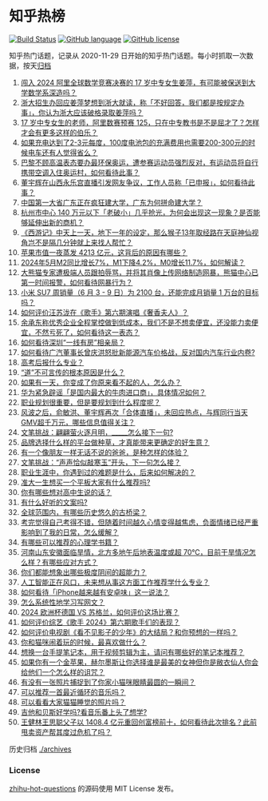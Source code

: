 # 知乎热榜
[![Build Status](https://github.com/ToWeLong/zhihu-hot-questions/workflows/CI/badge.svg)](https://github.com/ToWeLong/zhihu-hot-questions/actions)
[![GitHub language](https://img.shields.io/badge/language-golang-orange.svg)](https://golang.org/)
[![GitHub license](https://img.shields.io/github/license/ToWeLong/zhihu-hot-questions)](https://github.com/ToWeLong/zhihu-hot-questions/blob/main/LICENSE)

知乎热门话题，记录从 2020-11-29 日开始的知乎热门话题。每小时抓取一次数据，按天[归档](./archives)

<!-- BEGIN -->

1. [闯入 2024 阿里全球数学竞赛决赛的 17 岁中专女生姜萍，有可能被保送到大学数学系深造吗？](https://www.zhihu.com/question/658830623)
1. [浙大招生办回应姜萍梦想到浙大就读，称「不好回答，我们都是按规定办事」，你认为浙大应该破格录取姜萍吗？](https://www.zhihu.com/question/658907381)
1. [17 岁中专女生的老师，阿里数赛预赛 125，只在中专教书是不是屈才了？怎样才会有更多这样的伯乐？](https://www.zhihu.com/question/658842271)
1. [如果充电达到了2-3元每度，100度电池包的充满费用也需要200-300元的时候电车还有人觉得省么？](https://www.zhihu.com/question/658392561)
1. [巴黎不顾高温表态要办最环保奥运，遭参赛运动员强烈反对，有运动员将自行携带空调入住奥运村，如何看待此事？](https://www.zhihu.com/question/658808045)
1. [董宇辉在山西永乐宫直播引发网友争议，工作人员称「已申报」，如何看待此事？](https://www.zhihu.com/question/658848581)
1. [中国第一大省广东正在疯狂建大学，广东为何拼命建大学？](https://www.zhihu.com/question/658565168)
1. [杭州市中心 140 万元以下「老破小」几乎抢光，为何会出现这一现象？是否能够延伸出新的商机？](https://www.zhihu.com/question/658812835)
1. [《西游记》中天上一天，地下一年的设定，那么猴子13年取经路在天庭神仙视角岂不是隔几分钟就上来找人帮忙？](https://www.zhihu.com/question/657638968)
1. [苹果市值一夜蒸发 4213 亿元，这背后的原因有哪些？](https://www.zhihu.com/question/658629428)
1. [2024年5月M2同比增长7%，M1下降4.2%，M0增长11.7%，如何解读？](https://www.zhihu.com/question/658918252)
1. [大熊猫专家遭极端人员跟拍辱骂，并将其肖像上传网络制造网暴，熊猫中心已第一时间报警，如何看待网暴行为？](https://www.zhihu.com/question/658882959)
1. [小米 SU7 周销量（6 月 3 - 9 日）为 2100 台，还能完成月销量 1 万台的目标吗？](https://www.zhihu.com/question/658749342)
1. [如何评价汪苏泷在《歌手》第六期演唱《奢香夫人》？](https://www.zhihu.com/question/658831196)
1. [余承东称优秀企业全程掌控做到低成本，我们不是不想卖便宜，还没能力卖便宜，不然亏死了，如何看待这一表态？](https://www.zhihu.com/question/658929429)
1. [如何看待深圳“一线有房”相亲局？](https://www.zhihu.com/question/658130038)
1. [如何看待广汽董事长曾庆洪怒批新能源汽车价格战，反对国内汽车行业内卷?](https://www.zhihu.com/question/658635148)
1. [高考后报什么专业？](https://www.zhihu.com/question/658273082)
1. [“道”不可言传的根本原因是什么？](https://www.zhihu.com/question/658839719)
1. [如果有一天，你变成了你原来看不起的人，怎么办？](https://www.zhihu.com/question/656923693)
1. [华为紧急辟谣「是国内最大的牛肉进口商」，具体情况如何？](https://www.zhihu.com/question/658899083)
1. [职业规划很重要，但是要规划到什么程度呢？](https://www.zhihu.com/question/657549192)
1. [风波之后，俞敏洪、董宇辉再次「合体直播」，未回应热点，与辉同行当天GMV超千万元，哪些信息值得关注？](https://www.zhihu.com/question/658875582)
1. [文笔挑战：翩翩萤火逐月明，_____怎么接下一句?](https://www.zhihu.com/question/658847710)
1. [品牌选择什么样的平台做种草，才真能带来更确定的好生意？](https://www.zhihu.com/question/658895176)
1. [有一个像朋友一样无话不说的爸爸，是种怎样的体验？](https://www.zhihu.com/question/658619262)
1. [文笔挑战：“声声恰似敲寒玉”开头，下一句怎么接？](https://www.zhihu.com/question/658786474)
1. [职业生涯中，你遇到过的难题是什么，后来如何解决的？](https://www.zhihu.com/question/658569332)
1. [准大一生想买一个平板大家有什么推荐吗?](https://www.zhihu.com/question/658433780)
1. [你有哪些想对高中生说的话？](https://www.zhihu.com/question/297376846)
1. [有什么好听的文案吗?](https://www.zhihu.com/question/658469896)
1. [全球范围内，有哪些历史悠久的古桥梁？](https://www.zhihu.com/question/658208619)
1. [考完觉得自己考得不错，但随着时间越久心情变得越焦虑，负面情绪已经严重影响到了我的日常，怎么缓解？](https://www.zhihu.com/question/658169322)
1. [有哪些可以推荐的心理学书籍？](https://www.zhihu.com/question/654037021)
1. [河南山东安徽面临旱情，北方多地午后地表温度或超 70℃，目前干旱情况怎么样？有哪些应对方式？](https://www.zhihu.com/question/658793131)
1. [你们都能想象出哪些极度阴间的超能力？](https://www.zhihu.com/question/653201806)
1. [人工智能正在风口，未来想从事这方面工作推荐学什么专业？](https://www.zhihu.com/question/658071118)
1. [如何看待「iPhone越来越有安卓味」这一说法？](https://www.zhihu.com/question/658672112)
1. [怎么系统性地学习写网文？](https://www.zhihu.com/question/657302046)
1. [2024 欧洲杯德国 VS 苏格兰，如何评价这场比赛？](https://www.zhihu.com/question/658743517)
1. [如何评价综艺《歌手 2024》第六期歌手们的表现？](https://www.zhihu.com/question/658749032)
1. [如何评价电视剧《看不见影子的少年》的大结局？和你预想的一样吗？](https://www.zhihu.com/question/658833325)
1. [你和猫咪闹着玩的时候，最喜欢做什么？](https://www.zhihu.com/question/654390521)
1. [想换一台手提笔记本，用于视频剪辑为主，请问有哪些好的笔记本推荐？](https://www.zhihu.com/question/656284790)
1. [如果你有一个金苹果，赫尔墨斯让你选择谁是最美的女神但你是敝衣仙人你会给他们一个怎么样的诅咒？](https://www.zhihu.com/question/656166646)
1. [有没有一张照片捕捉到了你家小猫咪眼睛最圆的一瞬间？](https://www.zhihu.com/question/652390545)
1. [可以推荐一首最近循环的音乐吗？](https://www.zhihu.com/question/653640093)
1. [可以看看大家猫猫睡觉的照片吗？](https://www.zhihu.com/question/655975133)
1. [吉他和贝斯好学吗?看音乐番上头了想学?](https://www.zhihu.com/question/574087934)
1. [王健林王思聪父子以 1408.4 亿元重回创富榜前十，如何看待此次排名？此前甩卖资产帮其度过危机了吗？](https://www.zhihu.com/question/658817286)

<!-- END -->

历史归档 [./archives](./archives)


### License
[zhihu-hot-questions](https://github.com/towelong/zhihu-hot-questions) 的源码使用 MIT License 发布。